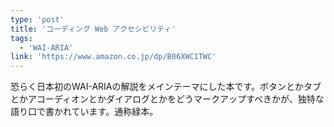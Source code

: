 ```yaml
---
type: 'post'
title: 'コーディング Web アクセシビリティ'
tags:
  - 'WAI-ARIA'
link: 'https://www.amazon.co.jp/dp/B06XWC1TWC'
---
```

恐らく日本初のWAI-ARIAの解説をメインテーマにした本です。ボタンとかタブとかアコーディオンとかダイアログとかをどうマークアップすべきかが、独特な語り口で書かれています。通称緑本。